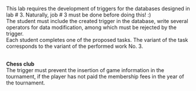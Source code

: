 This lab requires the development of triggers for the databases designed in lab # 3. Naturally, job # 3 must be done before doing this! :)<br>
The student must include the created trigger in the database, write several operators for data modification, among which must be rejected by the trigger.<br>
Each student completes one of the proposed tasks. The variant of the task corresponds to the variant of the performed work No. 3.<br><br>

<b>Chess club</b><br>
The trigger must prevent the insertion of game information in the tournament, 
if the player has not paid the membership fees in the year of the tournament.
